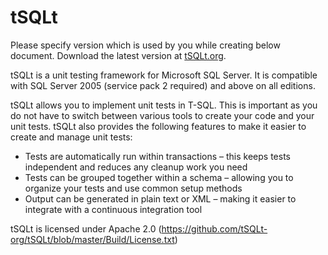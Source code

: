 # tSQLt
Please specify version which is used by you while creating below document.
Download the latest version at [tSQLt.org](http://tsqlt.org/downloads/).

tSQLt is a unit testing framework for Microsoft SQL Server. 
It is compatible with SQL Server 2005 (service pack 2 required) and above on all editions.

tSQLt allows you to implement unit tests in T-SQL. This is important as you do not have to switch between various tools to create your code and your unit tests. tSQLt also provides the following features to make it easier to create and manage unit tests:

* Tests are automatically run within transactions – this keeps tests independent and reduces any cleanup work you need
* Tests can be grouped together within a schema – allowing you to organize your tests and use common setup methods
* Output can be generated in plain text or XML – making it easier to integrate with a continuous integration tool

tSQLt is licensed under Apache 2.0 (https://github.com/tSQLt-org/tSQLt/blob/master/Build/License.txt)

